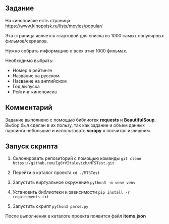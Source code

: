 ## Задание

На кинопоиске есть страница: https://www.kinopoisk.ru/lists/movies/popular/

Эта страница является стартовой для списка из 1000 самых популярных фильмов/сериалов.

Нужно собрать информацию о всех этих 1000 фильмах. 

Необходимо выбрать:

- Номер в рейтинге
- Название на русском
- Название  на английском
- Год выпуска
- Рейтинг кинопоиска

## Комментарий

Задание выполнено с помощью библиотек **requests** и **BeautifulSoup**. Выбор был сделан в их пользу, так как задание и объем данных парсинга небольшие и использовать **scrapy** я посчитал излишним.

## Запуск скрипта

1. Склонировать репозиторий с помощью команды ```git clone https://github.com/Ig0rVItalevich/MTSTest.git```

2. Перейти в каталог проекта ```cd ./MTSTest```

3. Запустить виртуальное окружение ```python3 -m venv venv```

4. Установить библиотеки и зависимости ```pip install -r requirements.txt```

5. Запустить скрипт ```python3 parse.py```

После выполнения в каталоге проекта появится файл **items.json**